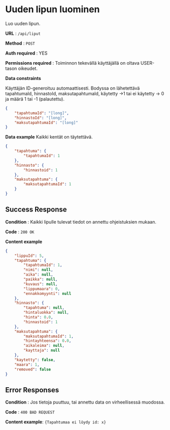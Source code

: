 # Uuden lipun luominen

Luo uuden lipun.

**URL** : `/api/liput`

**Method** : `POST`

**Auth required** : YES

**Permissions required** : Toiminnon tekevällä käyttäjällä on oltava USER-tason oikeudet. 

**Data constraints**

Käyttäjän ID-generoituu automaattisesti. Bodyssa on lähetettävä tapahtumaId, hinnastoId, maksutapahtumaId,
käytetty ->1 tai ei käytetty -> 0 ja määrä 1 tai -1 (palautettu).

```json
{
    "tapahtumaId": "[long]",
    "hinnastoId": "[long]",
    "maksutapahtumaId": "[long]"
}
```

**Data example** Kaikki kentät on täytettävä.

```json
{
    "tapahtuma": {
        "tapahtumaId": 1
    },
    "hinnasto": {
        "hinnastoid": 1
    },
    "maksutapahtuma": {
        "maksutapahtumaId": 1
    }
}
```

## Success Response

**Condition** : Kaikki lipulle tulevat tiedot on annettu ohjeistuksien mukaan.

**Code** : `200 OK`

**Content example**

```json
{
    "lippuId": 5,
    "tapahtuma": {
        "tapahtumaId": 1,
        "nimi": null,
        "aika": null,
        "paikka": null,
        "kuvaus": null,
        "lippumaara": 0,
        "ennakkomyynti": null
    },
    "hinnasto": {
        "tapahtuma": null,
        "hintaluokka": null,
        "hinta": 0.0,
        "hinnastoid": 1
    },
    "maksutapahtuma": {
        "maksutapahtumaId": 1,
        "hintayhteensa": 0.0,
        "aikaleima": null,
        "kayttaja": null
    },
    "kaytetty": false,
    "maara": 1,
    "removed": false
}
```

## Error Responses

**Condition** : Jos tietoja puuttuu, tai annettu data on virheellisessä muodossa.

**Code** : `400 BAD REQUEST`

**Content example**: `{Tapahtumaa ei löydy id: x}`
